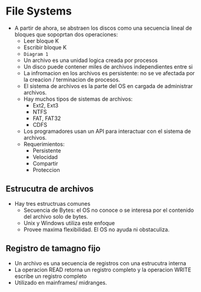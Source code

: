 # File Systems
+ A partir de ahora, se abstraen los discos como una secuencia lineal de bloques que sopoprtan dos operaciones:
    - Leer bloque K
    - Escribir bloque K
    - `Diagram 1`
    - Un archivo es una unidad logica creada por procesos
    - Un disco puede contener miles de archivos independientes entre si
    - La infromacion en los archivos es persistente: no se ve afectada por la creacion / terminacion de procesos.
    - El sistema de archivos es la parte del OS en cargada de administrar archivos.
    - Hay muchos tipos de sistemas de archivos:
        - Ext2, Ext3
        - NTFS
        - FAT, FAT32
        - CDFS
    - Los programadores usan un API para interactuar con el sistema de archivos.
    - Requerimientos:
        - Persistente
        - Velocidad
        - Compartir
        - Proteccion

## Estrucutra de archivos
+ Hay tres estructruas comunes
    - Secuencia de Bytes: el OS no conoce o se interesa por el contenido del archivo solo de bytes.
    - Unix y Windows utiliza este enfoque
    - Provee maxima flexibilidad. El OS no ayuda ni obstaculiza. 

## Registro de tamagno fijo
+ Un archivo es una secuencia de registros con una estrucutra interna
+ La operacion READ retorna un registro completo y la operacion WRITE escribe un registro completo
+ Utilizado en mainframes/ midranges.
